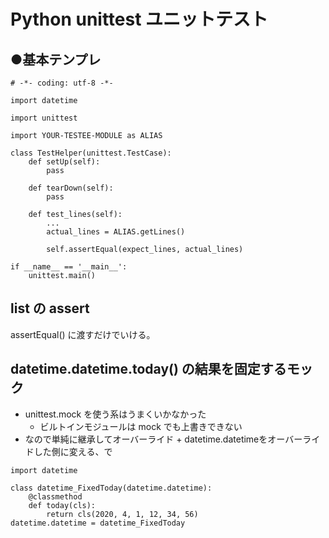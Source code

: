 # Python unittest ユニットテスト

## ●基本テンプレ

```
# -*- coding: utf-8 -*-

import datetime

import unittest

import YOUR-TESTEE-MODULE as ALIAS

class TestHelper(unittest.TestCase):
    def setUp(self):
        pass

    def tearDown(self):
        pass

    def test_lines(self):
        ...
        actual_lines = ALIAS.getLines()

        self.assertEqual(expect_lines, actual_lines)

if __name__ == '__main__':
    unittest.main()
```

## list の assert
assertEqual() に渡すだけでいける。

## datetime.datetime.today() の結果を固定するモック
- unittest.mock を使う系はうまくいかなかった
    - ビルトインモジュールは mock でも上書きできない
- なので単純に継承してオーバーライド + datetime.datetimeをオーバーライドした側に変える、で


```
import datetime

class datetime_FixedToday(datetime.datetime):
    @classmethod
    def today(cls):
        return cls(2020, 4, 1, 12, 34, 56)
datetime.datetime = datetime_FixedToday
```

